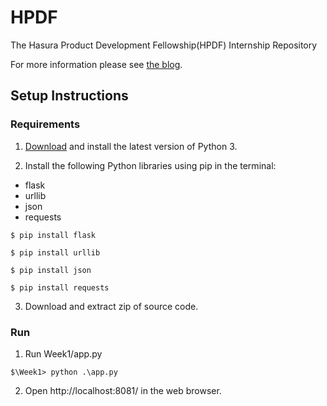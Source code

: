 HPDF
====

The Hasura Product Development Fellowship(HPDF) Internship Repository

For more information please see [the blog][1].

## Setup Instructions

### Requirements

1. [Download][2] and install the latest version of Python 3.

2. Install the following Python libraries using pip in the terminal:
  * flask
  * urllib
  * json
  * requests
```
$ pip install flask
```
```
$ pip install urllib
```
```
$ pip install json
```
```
$ pip install requests
```
3. Download and extract zip of source code.

### Run

1. Run Week1/app.py
```
$\Week1> python .\app.py
```

2. Open http://localhost:8081/ in the web browser.

[1]:https://joelkingsley.wordpress.com/category/hpdf/
[2]:https://www.python.org/downloads/
